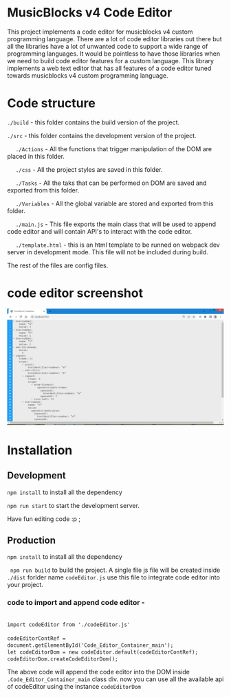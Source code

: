# MusicBlocks v4 Code Editor 
This project implements a code editor for musicblocks v4 custom programming language. There are a lot of code editor libraries out there but all the libraries have a lot of unwanted code to support a wide range of programming languages. It would be pointless to have those libraries when we need to build code editor features for a custom language. This library implements a web text editor that has all features of a code editor tuned towards musicblocks v4 custom programming language.

# Code structure
`./build` - this folder contains the build version of the project.

`./src` - this folder contains the development version of the project.
  
&nbsp;&nbsp;&nbsp;&nbsp;  `./Actions` - All the functions that trigger manipulation of the DOM are placed
      in this folder.
  
&nbsp;&nbsp;&nbsp;&nbsp;  `./css` - All the project styles are saved in this folder.
  
&nbsp;&nbsp;&nbsp;&nbsp;  `./Tasks` - All the taks that can be performed on DOM are saved and exported from this folder.
  
&nbsp;&nbsp;&nbsp;&nbsp;  `./Variables` - All the global variable are stored and exported from this folder.   
  
&nbsp;&nbsp;&nbsp;&nbsp; `./main.js` - This file exports the main class that will be used to append code editor and will contain API's to interact with the code editor.
  
&nbsp;&nbsp;&nbsp;&nbsp;  `./template.html` - this is an html template to be runned on webpack dev server in development mode. This file will not be included during build.

The rest of the files are config files.

# code editor screenshot
![code editor](./docs/codeEditor.jpeg)

# Installation

## Development 

`npm install` to install all the dependency

`npm run start` to start the development server.

Have fun editing code :p ;

## Production 

`npm install` to install all the dependency

` npm run build` to build the project. A single file js file will be created inside `./dist` forlder name `codeEditor.js` use this file to integrate code editor into your project.

### code to import and append code editor - 
```

import codeEditor from './codeEditor.js'

codeEditorContRef = document.getElementById('Code_Editor_Container_main');
let codeEditorDom = new codeEditor.default(codeEditorContRef);
codeEditorDom.createCodeEditorDom();

```
The above code will append the code editor into the DOM inside `.Code_Editor_Container_main` class div.
now you can use all the available api of codeEditor using the instance `codeEditorDom`


